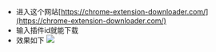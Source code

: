 * 进入这个网站[https://chrome-extension-downloader.com/](https://chrome-extension-downloader.com/)
* 输入插件id就能下载
* 效果如下
![](https://user-images.githubusercontent.com/18278015/36102673-f462ce0c-1047-11e8-89e3-4cb7b289cbf5.jpg)
